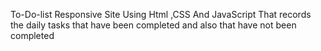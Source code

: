 To-Do-list Responsive Site Using Html ,CSS And JavaScript That records the daily tasks that have been completed and also that have not been completed
